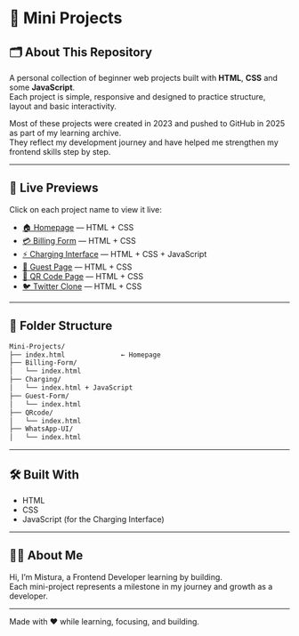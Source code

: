 # 🌟 Mini Projects

## 🗂️ About This Repository

A personal collection of beginner web projects built with **HTML**, **CSS** and some **JavaScript**.  
Each project is simple, responsive and designed to practice structure, layout and basic interactivity.

Most of these projects were created in 2023 and pushed to GitHub in 2025 as part of my learning archive.  
They reflect my development journey and have helped me strengthen my frontend skills step by step.

---

## 🔗 Live Previews

Click on each project name to view it live:

- [🏠 Homepage](https://turahrae.github.io/Mini-Projects/) — HTML + CSS  
- [💳 Billing Form](https://turahrae.github.io/Mini-Projects/Billing-Form/) — HTML + CSS  
- [⚡ Charging Interface](https://turahrae.github.io/Mini-Projects/Charging/) — HTML + CSS + JavaScript  
- [🧾 Guest Page](https://turahrae.github.io/Mini-Projects/Guest/) — HTML + CSS  
- [🔲 QR Code Page](https://turahrae.github.io/Mini-Projects/QRcode/) — HTML + CSS  
- [🐦 Twitter Clone](https://turahrae.github.io/Mini-Projects/Twt/) — HTML + CSS  

---

## 📁 Folder Structure

```bash
Mini-Projects/
├── index.html              ← Homepage 
├── Billing-Form/
│   └── index.html
├── Charging/
│   └── index.html + JavaScript
├── Guest-Form/
│   └── index.html
├── QRcode/
│   └── index.html
├── WhatsApp-UI/
│   └── index.html
```

---

## 🛠️ Built With

- HTML  
- CSS  
- JavaScript (for the Charging Interface)

---

## 👩‍💻 About Me

Hi, I’m Mistura, a Frontend Developer learning by building.  
Each mini-project represents a milestone in my journey and growth as a developer.

---

Made with ❤️ while learning, focusing, and building.

